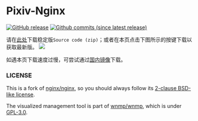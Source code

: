 ﻿# Pixiv-Nginx

[![GitHub release](https://img.shields.io/github/release/mashirozx/Pixiv-Nginx.svg?style=flat-square)](https://github.com/mashirozx/Pixiv-Nginx/releases/latest)
[![Github commits (since latest release)](https://img.shields.io/github/commits-since/mashirozx/Pixiv-Nginx/latest.svg?style=flat-square)](https://github.com/mashirozx/Pixiv-Nginx/commits/)



请在[此处](https://github.com/mashirozx/Pixiv-Nginx/releases)下载稳定版`Source code
(zip)`；或者在本页点击下图所示的按键下载以获取最新版。
![](https://view.moezx.cc/images/2018/09/17/git.png)

如遇本页下载速度过慢，可尝试通过[国内镜像](https://gitee.com/mashirozx/Pixiv-Nginx)下载。

### LICENSE
This is a fork of [nginx/nginx](https://github.com/nginx/nginx), so you should always follow its [2-clause BSD-like license](http://nginx.org/LICENSE).

The visualized management tool is part of [wnmp/wnmp](https://github.com/wnmp/wnmp), which is under [GPL-3.0](https://github.com/wnmp/wnmp/blob/master/LICENSE).
